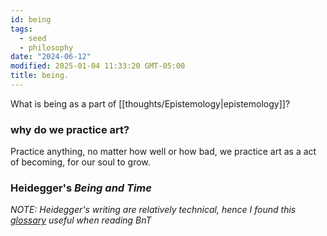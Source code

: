 ```yaml
---
id: being
tags:
  - seed
  - philosophy
date: "2024-06-12"
modified: 2025-01-04 11:33:20 GMT-05:00
title: being.
---
```


What is being as a part of [[thoughts/Epistemology|epistemology]]?

### why do we practice art?

Practice anything, no matter how well or how bad, we practice art as a act of becoming, for our soul to grow.

### Heidegger's _Being and Time_

_NOTE: Heidegger's writing are relatively technical, hence I found this [glossary](http://www.visual-memory.co.uk/b_resources/b_and_t_glossary.html) useful when reading BnT_
